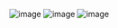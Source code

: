 ![image](https://github.com/user-attachments/assets/91da99d6-62c2-4c83-b3bf-89828fabd13f)
![image](https://github.com/user-attachments/assets/93831197-e59e-4731-8401-f8a75a515114)
![image](https://github.com/user-attachments/assets/bd164910-8054-4329-a66b-a0ff7a2051f3)
